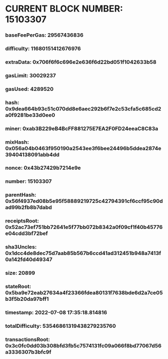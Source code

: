 # CURRENT BLOCK NUMBER: 15103307

### baseFeePerGas: 29567436836
### difficulty: 11680151412676976
### extraData: 0x706f6f6c696e2e636f6d22bd051f1042633b58
### gasLimit: 30029237
### gasUsed: 4289520
### hash: 0x9dea664b93c51c070dd8e6aec292b6f7e2c53cfa5c685cd2a0f9281be33d0ee0
### miner: 0xab3B229eB4BcFF881275E7EA2F0FD24eeaC8C83a
### mixHash: 0x056a04b0463f950190a2543ee3f6bee24496b5ddea2874e39404138091abb4dd
### nonce: 0x43b27429b7214e9e
### number: 15103307
### parentHash: 0x56f4937ed08b5e95f58889219725c42794391cf6ccf95c90dad99b2fb8b7dabd
### receiptsRoot: 0x52ac73ef751bb72641e5f77bb072b8342a0f09cf1f40b45776e04cdd3bf72bef
### sha3Uncles: 0x1dcc4de8dec75d7aab85b567b6ccd41ad312451b948a7413f0a142fd40d49347
### size: 20899
### stateRoot: 0x5ba9e72eab27634a4f23366fdea80131f7638bde6d2a7ce05b3f5b20da97bff1
### timestamp: 2022-07-08 17:35:18.814816
### totalDifficulty: 53546861319438279235760
### transactionsRoot: 0x3c0fc0dd03b308bfd3fb5c7574131fc09a066f8bd77067d56a3336307b3bfc9f
